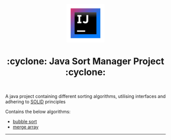<p align="center">
    <img alt="IntellJ IDEA CE Icon" src="img/idea_1024x1024x32.png" width="120" />
</p>
<h1 align="center">:cyclone: Java Sort Manager Project :cyclone:</h1>

<br>

A java project containing different sorting algorithms, utilising interfaces and adhering to [SOLID][solid] principles

Contains the below algorithms:
- [bubble sort][bubble-sort]
- [merge array][merge-array]


---

[solid]: https://itnext.io/solid-principles-explanation-and-examples-715b975dcad4
[bubble-sort]: src/com/sparta/kurtis/sorter/BubbleSort.java
[merge-array]: src/com/sparta/kurtis/sorter/MergeArray.java
